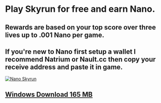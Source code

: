 # Play Skyrun for free and earn Nano.
## Rewards are based on your top score over three lives up to .001 Nano per game.
## If you're new to Nano first setup a wallet I recommend Natrium or Nault.cc then copy your receive address and paste it in game.
[![Nano Skyrun](https://img.youtube.com/vi/EUSL3VeemuM/0.jpg)](https://www.youtube.com/watch?v=EUSL3VeemuM "Nano Skyrun")  
## [Windows Download 165 MB](https://drive.google.com/file/d/1t6leXtJgG54mylcz6ayD5bJwB9K_QhgH/view?usp=sharing)

